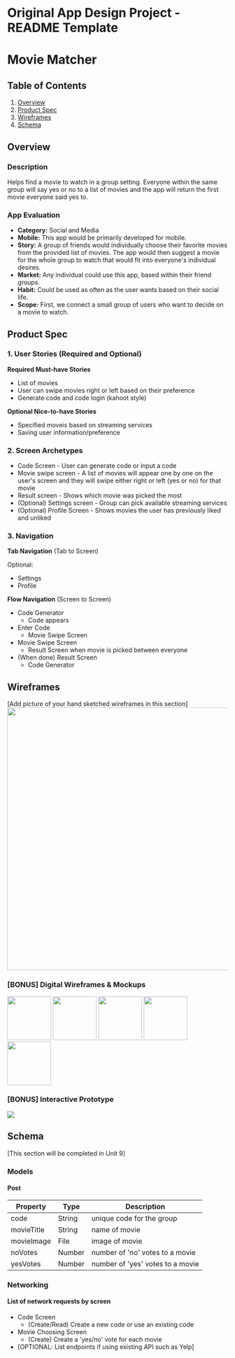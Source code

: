 Original App Design Project - README Template
===

# Movie Matcher

## Table of Contents
1. [Overview](#Overview)
1. [Product Spec](#Product-Spec)
1. [Wireframes](#Wireframes)
2. [Schema](#Schema)

## Overview
### Description
Helps find a movie to watch in a group setting. Everyone within the same group will say yes or no to a list of movies and the app will return the first movie everyone said yes to.

### App Evaluation
- **Category:** Social and Media
- **Mobile:** This app would be primarily developed for mobile.
- **Story:** A group of friends would individually choose their favorite movies from the provided list of movies. The app would then suggest a movie for the whole group to watch that would fit into everyone's individual desires.
- **Market:** Any individual could use this app, based within their friend groups.
- **Habit:** Could be used as often as the user wants based on their social life.
- **Scope:** First, we connect a small group of users who want to decide on a movie to watch.

## Product Spec

### 1. User Stories (Required and Optional)

**Required Must-have Stories**
* List of movies
* User can swipe movies right or left based on their preference
* Generate code and code login (kahoot style)

**Optional Nice-to-have Stories**
* Specified moveis based on streaming services
* Saving user information/preference

### 2. Screen Archetypes

* Code Screen - User can generate code or input a code
* Movie swipe screen - A list of movies will appear one by one on the user's screen and they will swipe either right or left (yes or no) for that movie
* Result screen - Shows which movie was picked the most
* (Optional) Settings screen - Group can pick available streaming services
* (Optional) Profile Screen - Shows movies the user has previously liked and unliked

### 3. Navigation

**Tab Navigation** (Tab to Screen)

Optional:
* Settings
* Profile

**Flow Navigation** (Screen to Screen)
* Code Generator
    * Code appears
* Enter Code
    * Movie Swipe Screen
* Movie Swipe Screen
    * Result Screen when movie is picked between everyone
* (When done) Result Screen
    * Code Generator

## Wireframes
[Add picture of your hand sketched wireframes in this section]
<img src="https://i.imgur.com/zytqt41.png" width=600>

### [BONUS] Digital Wireframes & Mockups
<img src="https://i.imgur.com/vKA9O3M.png" width= 100> <img src="https://i.imgur.com/ulqaE3u.png" width= 100> <img src="https://i.imgur.com/3JuhQVR.png" width= 100> <img src="https://i.imgur.com/FLiGtMK.png" width= 100> <img src="https://i.imgur.com/xk7rzRQ.png" width= 100>

### [BONUS] Interactive Prototype
![](https://i.imgur.com/lrgebJ9.gif)

## Schema 
[This section will be completed in Unit 9]
### Models
#### Post

   | Property      | Type     | Description |
   | ------------- | -------- | ------------|
   | code          | String   | unique code for the group |
   | movieTitle    | String   | name of movie |
   | movieImage    | File     | image of movie |
   | noVotes       | Number   | number of 'no' votes to a movie |
   | yesVotes      | Number   | number of 'yes' votes to a movie |
   
### Networking
#### List of network requests by screen
  - Code Screen
      - (Create/Read) Create a new code or use an existing code
   - Movie Choosing Screen
      - (Create) Create a 'yes/no' vote for each movie
- [OPTIONAL: List endpoints if using existing API such as Yelp]
